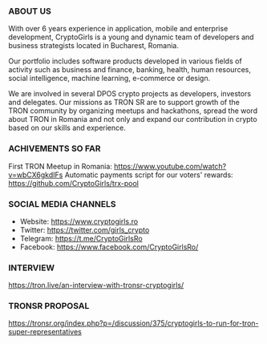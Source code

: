 ### ABOUT US

With over 6 years experience in application, mobile and enterprise development, CryptoGirls is a young and dynamic team of developers and business strategists located in Bucharest, Romania.

Our portfolio includes software products developed in various fields of activity such as business and finance, banking, health, human resources, social intelligence, machine learning, e-commerce or design.

We are involved in several DPOS crypto projects as developers, investors and delegates. Our missions as TRON SR are to support growth of the TRON community by organizing meetups and hackathons, spread the word about TRON in Romania and not only and expand our contribution in crypto based on our skills and experience.

### ACHIVEMENTS SO FAR

First TRON Meetup in Romania: https://www.youtube.com/watch?v=wbCX6gkdIFs
Automatic payments script for our voters' rewards: https://github.com/CryptoGirls/trx-pool

### SOCIAL MEDIA CHANNELS

- Website: https://www.cryptogirls.ro
- Twitter: https://twitter.com/girls_crypto
- Telegram: https://t.me/CryptoGirlsRo
- Facebook: https://www.facebook.com/CryptoGirlsRo/

### INTERVIEW

https://tron.live/an-interview-with-tronsr-cryptogirls/

### TRONSR PROPOSAL

https://tronsr.org/index.php?p=/discussion/375/cryptogirls-to-run-for-tron-super-representatives
